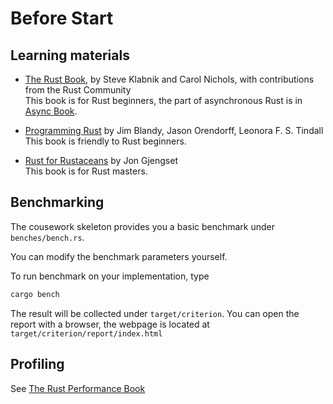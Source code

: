 # Before Start

## Learning materials

- [The Rust Book](https://doc.rust-lang.org/book/), by Steve Klabnik and Carol Nichols, with contributions from the Rust Community
  \
  This book is for Rust beginners, the part of asynchronous Rust is in [Async Book](https://rust-lang.github.io/async-book/index.html).
- [Programming Rust](https://www.oreilly.com/library/view/programming-rust-2nd/9781492052586/) by Jim Blandy, Jason Orendorff, Leonora F. S. Tindall
  \
  This book is friendly to Rust beginners.

- [Rust for Rustaceans](https://rust-for-rustaceans.com/) by Jon Gjengset
  \
  This book is for Rust masters.

<!-- ### About asynchronous programming and concurrency -->

## Benchmarking

The cousework skeleton provides you a basic benchmark under `benches/bench.rs`.

You can modify the benchmark parameters yourself.

To run benchmark on your implementation, type

``` bash
cargo bench
```

The result will be collected under `target/criterion`.
You can open the report with a browser, the webpage is located at `target/criterion/report/index.html`

## Profiling

See [The Rust Performance Book](https://nnethercote.github.io/perf-book/profiling.html)
